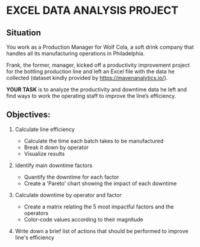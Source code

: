 # EXCEL DATA ANALYSIS PROJECT 

## Situation

You work as a Production Manager for Wolf Cola, a soft drink company that handles all its manufacturing operations in Philadelphia.

Frank, the former, manager, kicked off a productivity improvement project for the bottling production line and left an Excel file with the data he collected 
(dataset kindly provided by https://mavenanalytics.io/).

**YOUR TASK** is to analyze the productivity and downtime data he left and find ways to work the operating staff to improve the line’s efficiency.

## Objectives:

1) Calculate line efficiency
     - Calculate the time each batch takes to be manufactured
     - Break it down by operator
     - Visualize results
   
2) Identify main downtime factors
     - Quantify the downtime for each factor
     - Create a 'Pareto' chart showing the impact of each downtime
   
3) Calculate downtime by operator and factor
     - Create a matrix relating the 5 most impactful factors and the operators
     - Color-code values according to their magnitude
       
4) Write down a brief list of actions that should be performed to improve line's efficiency


